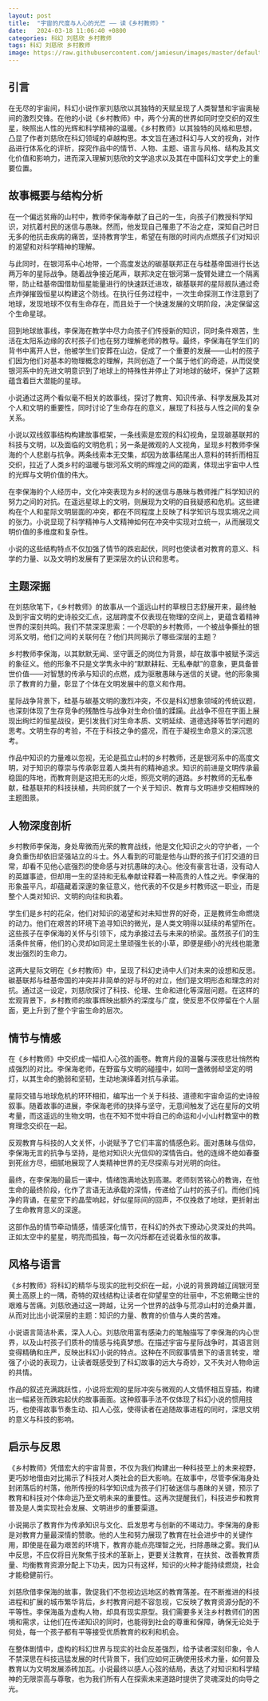 ```yaml
---
layout: post
title:  "宇宙的尺度与人心的光芒 —— 读《乡村教师》"
date:   2024-03-18 11:06:40 +0800
categories: 科幻 刘慈欣 乡村教师
tags: 科幻 刘慈欣 乡村教师
image: https://raw.githubusercontent.com/jamiesun/images/master/default/Y4pgl9.jpg
---
```


## 引言

在无尽的宇宙间，科幻小说作家刘慈欣以其独特的天赋呈现了人类智慧和宇宙奥秘间的激烈交锋。在他的小说《乡村教师》中，两个分离的世界如同时空交织的双生星，映照出人性的光辉和科学精神的温暖。《乡村教师》以其独特的风格和思想，凸显了作者刘慈欣在科幻领域的卓越构思。本文旨在通过科幻与人文的视角，对作品进行体系化的评析，探究作品中的情节、人物、主题、语言与风格、结构及其文化价值和影响力，进而深入理解刘慈欣的文学追求以及其在中国科幻文学史上的重要位置。

## 故事概要与结构分析

在一个偏远贫瘠的山村中，教师李保海奉献了自己的一生，向孩子们教授科学知识，对抗着村民的迷信与愚昧。然而，他发现自己罹患了不治之症，深知自己时日无多的他抗击疾病的痛苦，坚持教育学生，希望在有限的时间内点燃孩子们对知识的渴望和对科学精神的理解。

与此同时，在银河系中心地带，一个高度发达的碳基联邦正在与硅基帝国进行长达两万年的星际战争。随着战争接近尾声，联邦决定在银河第一旋臂处建立一个隔离带，防止硅基帝国借助恒星能量进行的快速跃迁进攻，碳基联邦的星际舰队通过奇点炸弹摧毁恒星以构建这个防线。在执行任务过程中，一次生命探测工作注意到了地球，发现地球不仅有生命存在，而且处于一个快速发展的文明阶段，决定保留这个生命星球。

回到地球故事线，李保海在教学中尽力向孩子们传授新的知识，同时条件艰苦，生活在太阳系边缘的农村孩子们也在努力理解老师的教导。最终，李保海在学生们的背书中离开人世，他被学生们安葬在山边，促成了一个重要的发展——山村的孩子们因为他们对基本的物理概念的理解，共同创造了一个属于他们的奇迹，从而促使银河系中的先进文明意识到了地球上的特殊性并停止了对地球的破坏，保护了这颗蕴含着巨大潜能的星球。

小说通过这两个看似毫不相关的故事线，探讨了教育、知识传承、科学发展及其对个人和文明的重要性，同时讨论了生命存在的意义，展现了科技与人性之间的复杂关系。

小说以双线叙事结构构建故事框架，一条线索是宏观的科幻视角，呈现碳基联邦的科技与文明，以及面临的文明危机；另一条是微观的人文视角，呈现乡村教师李保海的个人悲剧与抗争。两条线索本无交集，却因为故事结尾出人意料的转折而相互交织，拉近了人类乡村的温暖与银河系文明的辉煌之间的距离，体现出宇宙中人性的光辉与文明价值的伟大。

在李保海的个人经历中，文化冲突表现为乡村的迷信与愚昧与教师推广科学知识的努力之间的对抗。在遥远星球上的文明，则展现为文明的自我疑惑和危机。这些建构在个人和星际文明层面的冲突，都在不同程度上反映了科学知识与现实境况之间的张力。小说显现了科学精神与人文精神如何在冲突中实现对立统一，从而展现文明价值的多维度和复杂性。

小说的这些结构特点不仅加强了情节的跌宕起伏，同时也使读者对教育的意义、科学的力量、以及文明的发展有了更深层次的认识和思考。

## 主题深掘

在刘慈欣笔下，《乡村教师》的故事从一个遥远山村的草根日志舒展开来，最终触及到宇宙文明的史诗般交汇点，这层跨度不仅表现在物理的空间上，更蕴含着精神世界的深刻共鸣。我们不禁深深思索：一个尽职的乡村教师，一个被战争撕扯的银河系文明，他们之间的关联何在？他们共同揭示了哪些深层的主题？

乡村教师李保海，以其默默无闻、坚守匮乏的岗位为背景，却在故事中被赋予深远的象征义。他的形象不只是文学隽永中的“默默耕耘、无私奉献”的意象，更具备普世价值——对智慧的传承与知识的点燃，成为驱散愚昧与迷信的关键。他的形象揭示了教育的力量，彰显了个体在文明发展中的意义和作用。

星际战争背景下，硅基与碳基文明的激烈冲突，不仅是科幻想象领域的传统议题，也深刻体现了生存竞争的残酷性与战争对生命价值的蹂躏。此战争不但在字面上展现出绚烂的恒星战役，更引发我们对生命本质、文明延续、道德选择等哲学问题的思考。文明生存的考验，不在于科技之争的盛况，而在于凝视生命意义的深沉思考。

作品中知识的力量难以忽视，无论是孤立山村的乡村教师，还是银河系中的高度文明，对于知识的尊崇与传承彰显着人类共有的精神追求。知识的前进是文明传承最稳固的阵地，而教育则是这把无形的火炬，照亮文明的道路。乡村教师的无私奉献，硅基联邦的科技扶植，共同织就了一个关于知识、教育与文明进步交相辉映的主题图景。

## 人物深度剖析

乡村教师李保海，身处卑微而光荣的教育战线，他是文化知识之火的守护者，一个身负重伤却依旧坚强站立的斗士。外人看到的可能是他与山野的孩子们打交道的日常，却看不见他心底强烈的使命感与对抗愚昧的决心。他没有豪言壮语，没有动人的英雄事迹，但却用一生的坚持和无私奉献诠释着一种高贵的人性之光。李保海的形象虽平凡，却蕴藏着深邃的象征意义，他代表的不仅是乡村教师这一职业，而是整个人类对知识、文明的向往和执着。

学生们是乡村的花朵，他们对知识的渴望和对未知世界的好奇，正是教师生命燃烧的动力。他们在艰苦的环境下追寻知识的微光，是人类文明得以延续的希望所在。这些孩子在李保海的关怀与引领下，成为承接过去与未来的桥梁。虽然孩子们的生活条件贫瘠，他们的心灵却如同泥土里顽强生长的小草，即便是细小的光线也能激发出强烈的生命力。

这两大星际文明在《乡村教师》中，呈现了科幻史诗中人们对未来的设想和反思。碳基联邦与硅基帝国的冲突并非简单的好与坏的对立，他们是文明形态和理念的对抗。通过这一设定，刘慈欣探讨了科技、伦理、生命和进化等深层问题。在这样的宏观背景下，乡村教师的故事辉映出额外的深度与广度，使反思不仅停留在个人层面，更上升到了整个宇宙生命的层次。

## 情节与情感

在《乡村教师》中交织成一幅扣人心弦的画卷。教育片段的温馨与深夜悲壮悄然构成强烈的对比。李保海老师，在野蛮与文明的碰撞中，如同一盏微弱却坚定的明灯，以其生命的脆弱和坚韧，生动地演绎着对抗与承诺。

星际交错与地球危机的环环相扣，编写出一个关于科技、道德和宇宙命运的史诗般叙事。随着故事的进展，李保海老师的抉择与坚守，无意间触发了远在星际的文明考量，而这遥远的生物文明，也在不知不觉中将自己的命运和小小山村教室中的教育理念交织在一起。

反观教育与科技的人文关怀，小说赋予了它们丰富的情感色彩。面对愚昧与信仰，李保海无言的抗争与坚持，是他对知识火光信仰的深情告白。他的连绵不绝如春蚕到死丝方尽，细腻地展现了人类精神世界的无尽探索与对光明的向往。

最终，在李保海的最后一课中，情绪饱满地达到高潮。老师刻苦铭心的教诲，在他生命的最终阶段，化作了言语无法承载的深情，传递给了山村的孩子们。而他们纯净的背诵，在星空下的晶莹响起，好似星际间的回声，不仅挽救了地球，更折射出了生命教育意义的深邃。

这部作品的情节牵动情感，情感深化情节，在科幻的外衣下撩动心灵深处的共鸣。正如太空中的星星，明亮而孤独，每一次闪烁都在述说着永恒的故事。

## 风格与语言

《乡村教师》将科幻的精华与现实的批判交织在一起，小说的背景跨越辽阔银河至黄土高原上的一隅，奇特的双线结构让读者在仰望星空的壮丽中，不忘俯瞰尘世的艰难与苦痛。刘慈欣通过这一跨越，让另一个世界的战争与荒凉山村的沧桑并置，从而对比出小说深层的主题：知识的力量、教育的价值与人类的苦难。

小说语言简洁朴素，深入人心。刘慈欣用富有感染力的笔触描写了李保海的内心世界，以及山村孩子们质朴的情感与纯真梦想。在描述宇宙与星际战争时，其语言则变得精确和庄严，反映出科幻小说的特点。这种在不同叙事情景下的语言转变，增强了小说的表现力，让读者既感受到了科幻故事的远大与奇妙，又不失对人物命运的共情。

作品的叙述充满跳跃性，小说将宏观的星际冲突与微观的人文情怀相互穿插，构建出一幅紧张而跌宕起伏的故事画面。这种叙事手法不仅体现了科幻小说的惯用技巧，也使得故事节奏生动、扣人心弦，使得读者在追随故事进程的同时，深思文明的意义与科技的影响。

## 启示与反思

《乡村教师》凭借宏大的宇宙背景，不仅为我们构建出一种科技至上的未来视野，更巧妙地借由对比揭示了科技对人类社会的巨大影响。在故事中，尽管李保海身处封闭落后的村落，他所传授的科学知识成为孩子们打破迷信与愚昧的关键，预示了教育和科技对个体命运乃至文明未来的重要性。这再次提醒我们，科技进步和教育普及是人类实现社会发展、文明进步的重要渠道。

小说揭示了教育作为传承知识与文化、启发思考与创新的不竭动力。李保海的身影是对教育力量最深情的赞歌。他的人生和努力展现了教育在社会进步中的关键作用，即使是在最为艰苦的环境下，教育亦能点亮理智之光，扫除愚昧之雾。我们从中反思，不应仅将目光聚焦于技术的革新上，更要关注教育，在扶贫、改善教育质量、均衡教育资源分配上下功夫，因为只有这样，知识的火种才能持续燃烧，社会才能稳健前行。

刘慈欣借李保海的故事，敦促我们不忽视边远地区的教育落差。在不断推进的科技进程和扩展的城市繁华背后，乡村教育问题不容忽视，它反映了教育资源分配的不平等性。李保海虽为虚构人物，却具有现实原型。我们需要多关注乡村教师们的困境和需求，让他们在传递知识的同时，也能得到社会的尊重和保障，确保无论处于何处，每一个孩子都有平等接受优质教育的权利和机会。

在整体剧情中，虚构的科幻世界与现实的社会反差强烈，给予读者深刻印象，令人不禁深思在科技迅猛发展的时代背景下，我们应如何正确使用技术力量，如何普及教育以为文明发展添砖加瓦。小说最终以感人心弦的结局，表达了对知识和科学精神的无限崇高与尊敬，也为我们所有人在探索未来道路时提供了灵魂深处的向导之光。
